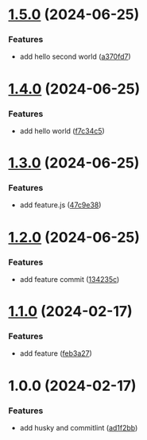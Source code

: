 # [1.5.0](https://github.com/steven130169/2024-release/compare/v1.4.0...v1.5.0) (2024-06-25)


### Features

* add hello second world ([a370fd7](https://github.com/steven130169/2024-release/commit/a370fd7e885c03415b3ab8f9ead6688ef408b450))

# [1.4.0](https://github.com/steven130169/2024-release/compare/v1.3.0...v1.4.0) (2024-06-25)


### Features

* add hello world ([f7c34c5](https://github.com/steven130169/2024-release/commit/f7c34c57b3a59b33e69b159507f98d596e95ad9c))

# [1.3.0](https://github.com/steven130169/2024-release/compare/v1.2.0...v1.3.0) (2024-06-25)


### Features

* add feature.js ([47c9e38](https://github.com/steven130169/2024-release/commit/47c9e3807ca935ea848b839b84c80043a1b8fd4c))

# [1.2.0](https://github.com/steven130169/2024-release/compare/v1.1.0...v1.2.0) (2024-06-25)


### Features

* add feature commit ([134235c](https://github.com/steven130169/2024-release/commit/134235caba3b8e5136be6b1caff492059931c718))

# [1.1.0](https://github.com/steven130169/2024-release/compare/v1.0.0...v1.1.0) (2024-02-17)


### Features

* add feature ([feb3a27](https://github.com/steven130169/2024-release/commit/feb3a2705f1d7cce2b81ec4a0972443156861b5c))

# 1.0.0 (2024-02-17)


### Features

* add husky and commitlint ([ad1f2bb](https://github.com/steven130169/2024-release/commit/ad1f2bb272870e7794cd72c3535765dba0907453))
